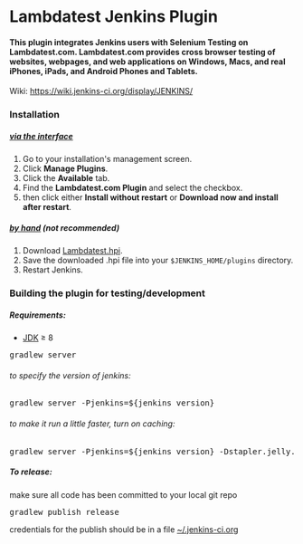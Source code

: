 # Lambdatest Jenkins Plugin
#### This plugin integrates Jenkins users with Selenium Testing  on Lambdatest.com. Lambdatest.com provides cross browser testing of websites, webpages, and web applications on Windows, Macs, and real iPhones, iPads, and Android Phones and Tablets.
Wiki: https://wiki.jenkins-ci.org/display/JENKINS/

### Installation

##### [via the interface][jenkins_install_interface]
1. Go to your installation's management screen.
2. Click **Manage Plugins**.
3. Click the **Available** tab.
4. Find the **Lambdatest.com Plugin** and select the checkbox.
5. then click either **Install without restart** or **Download now and install after restart**.

##### [by hand][jenkins_install_byhand] (*not recommended*)
1. Download [Lambdatest.hpi][latest_version].
2. Save the downloaded .hpi file into your `$JENKINS_HOME/plugins` directory.
3. Restart Jenkins.

### Building the plugin for testing/development

##### Requirements:
- [JDK][java] &#8805; 8

<pre>gradlew server</pre>
###### to specify the version of jenkins:
<pre>gradlew server -Pjenkins=${jenkins_version}</pre>

###### to make it run a little faster, turn on caching:
<pre>gradlew server -Pjenkins=${jenkins_version} -Dstapler.jelly.noCache=false</pre>
##### To release:
make sure all code has been committed to your local git repo
<pre>gradlew publish release</pre>
credentials for the publish should be in a file [~/.jenkins-ci.org][jenkins_credentials_documentation]

[jenkins_credentials_documentation]: https://wiki.jenkins.io/display/JENKINS/Dot+Jenkins+Ci+Dot+Org
[latest_version]: http://updates.jenkins-ci.org/latest/Lambdatest.hpi
[maven]: https://maven.apache.org/index.html
[java]: http://www.oracle.com/technetwork/java/javase/downloads/index.html
[jenkins_install]: https://wiki.jenkins-ci.org/display/JENKINS/Plugins#Plugins-Howtoinstallplugins
[jenkins_install_interface]: https://wiki.jenkins-ci.org/display/JENKINS/Plugins#Plugins-Usingtheinterface
[jenkins_install_byhand]: https://wiki.jenkins-ci.org/display/JENKINS/Plugins#Plugins-Byhand
